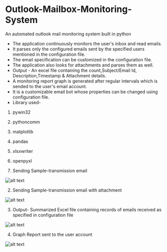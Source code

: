 # Outlook-Mailbox-Monitoring-System
An automated outlook mail monitoring system built in python
- The application continuously monitors the user's inbox and read emails.
- It parses only the configured emails sent by the specified users mentioned in the configuration file.
- The email specification can be customized in the configuration file.
- The application also looks for attachments and parses them as well.
- Output - An excel file containing the count,Subject/Email Id, Description,Timestamp & Attachment details.
- A monitoring report graph is generated after regular intervals which is sended to the user's email account.
- It is a customizable email bot whose properties can be changed using configuration file.
- Library used-
1. pywin32
2. pythoncomm
3. matplotlib
4. pandas
5. xlsxwriter
6. openpyxl

1. Sending Sample-transmission email

![alt text](https://user-images.githubusercontent.com/26934447/57192971-0a2a6f80-6f54-11e9-8455-3acee83e3501.PNG)

2. Sending Sample-transmission email with attachment

![alt text](https://user-images.githubusercontent.com/26934447/57192974-0e568d00-6f54-11e9-8044-a4d71d47e047.PNG)

3. Output- Summarized Excel file containing records of emails received as specified in configuration file

![alt text](https://user-images.githubusercontent.com/26934447/57192980-131b4100-6f54-11e9-8214-ebde1c21620c.PNG)

4. Graph Report sent to the user account

![alt text](https://user-images.githubusercontent.com/26934447/57192981-157d9b00-6f54-11e9-8032-998506b8ba0b.PNG)


